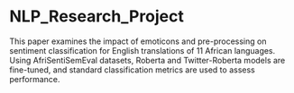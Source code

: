 # NLP_Research_Project
This paper examines the impact of emoticons and pre-processing on sentiment classification for English translations of 11 African languages. Using AfriSentiSemEval datasets, Roberta and Twitter-Roberta models are fine-tuned, and standard classification metrics are used to assess performance.
